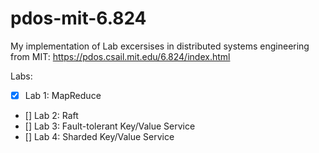 # pdos-mit-6.824
My implementation of Lab excersises in distributed systems engineering from MIT: https://pdos.csail.mit.edu/6.824/index.html

Labs:
- [x] Lab 1: MapReduce
- [] Lab 2: Raft
- [] Lab 3: Fault-tolerant Key/Value Service
- [] Lab 4: Sharded Key/Value Service

